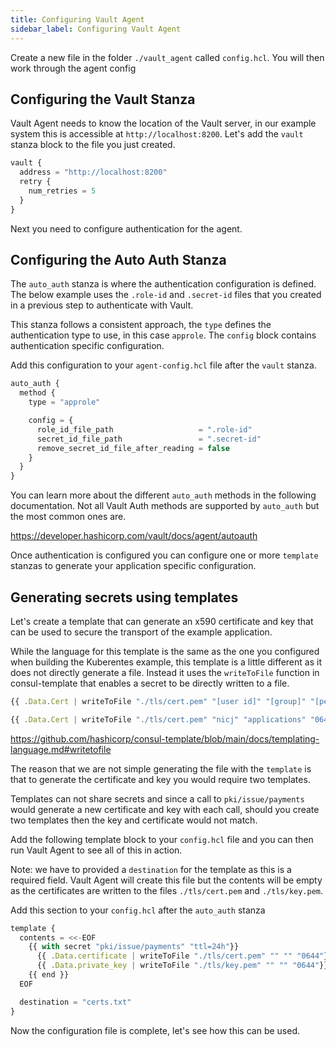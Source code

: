 ```yaml
---
title: Configuring Vault Agent
sidebar_label: Configuring Vault Agent
---
```


Create a new file in the folder `./vault_agent` called `config.hcl`.
You will then work through the agent config 

## Configuring the Vault Stanza

Vault Agent needs to know the location of the Vault server, in our example
system this is accessible at `http://localhost:8200`. Let's add the `vault`
stanza block to the file you just created.

```javascript title="vault_agent/config.hcl"
vault {
  address = "http://localhost:8200"
  retry {
    num_retries = 5
  }
}
```

Next you need to configure authentication for the agent.

## Configuring the Auto Auth Stanza

The `auto_auth` stanza is where the authentication configuration is defined.
The below example uses the `.role-id` and `.secret-id` files that you created
in a previous step to authenticate with Vault. 

This stanza follows a consistent approach, the `type` defines the authentication
type to use, in this case `approle`. The `config` block contains authentication
specific configuration.

Add this configuration to your `agent-config.hcl` file after the `vault` 
stanza.

```javascript title="vault_agent/config.hcl"
auto_auth {
  method {
    type = "approle"

    config = {
      role_id_file_path                   = ".role-id"
      secret_id_file_path                 = ".secret-id"
      remove_secret_id_file_after_reading = false
    }
  }
}
```

You can learn more about the different `auto_auth` methods in the following
documentation. Not all Vault Auth methods are supported by `auto_auth` but 
the most common ones are.

https://developer.hashicorp.com/vault/docs/agent/autoauth


Once authentication is configured you can configure one or more `template`
stanzas to generate your application specific configuration.

## Generating secrets using templates

Let's create a template that can generate an x590 certificate and key that 
can be used to secure the transport of the example application.

While the language for this template is the same as the one you configured
when building the Kuberentes example, this template is a little different as
it does not directly generate a file. Instead it uses the `writeToFile` function
in consul-template that enables a secret to be directly written to a file.

```javascript
{{ .Data.Cert | writeToFile "./tls/cert.pem" "[user id]" "[group]" "[permissions]"}}
```

```javascript
{{ .Data.Cert | writeToFile "./tls/cert.pem" "nicj" "applications" "0644"}}
```

https://github.com/hashicorp/consul-template/blob/main/docs/templating-language.md#writetofile

The reason that we are not simple generating the file with the `template` is that 
to generate the certificate and key you would require two templates.

Templates can not share secrets and since a call to `pki/issue/payments` would
generate a new certificate and key with each call, should you create two templates
then the key and certificate would not match.

Add the following template block to your `config.hcl` file and you can then 
run Vault Agent to see all of this in action.

Note: we have to provided a `destination` for the template as this is a required
field. Vault Agent will create this file but the contents will be empty as the
certificates are written to the files `./tls/cert.pem` and `./tls/key.pem`.

Add this section to your `config.hcl` after the `auto_auth` stanza

```javascript title="vault_agent/config.hcl"
template {
  contents = <<-EOF
    {{ with secret "pki/issue/payments" "ttl=24h"}}
      {{ .Data.certificate | writeToFile "./tls/cert.pem" "" "" "0644"}}
      {{ .Data.private_key | writeToFile "./tls/key.pem" "" "" "0644"}}
    {{ end }}
  EOF

  destination = "certs.txt"
}
```

Now the configuration file is complete, let's see how this can be used.